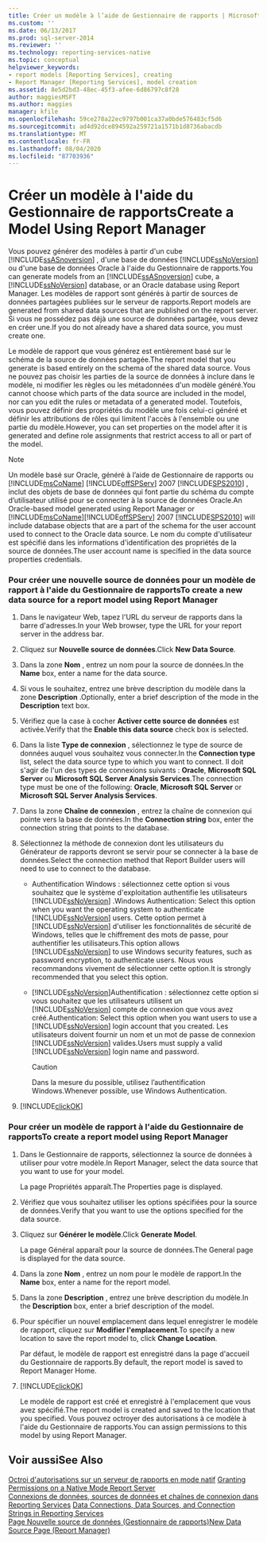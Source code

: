 ```yaml
---
title: Créer un modèle à l’aide de Gestionnaire de rapports | Microsoft Docs
ms.custom: ''
ms.date: 06/13/2017
ms.prod: sql-server-2014
ms.reviewer: ''
ms.technology: reporting-services-native
ms.topic: conceptual
helpviewer_keywords:
- report models [Reporting Services], creating
- Report Manager [Reporting Services], model creation
ms.assetid: 8e5d2bd3-48ec-45f3-afee-6d86797c8f28
author: maggiesMSFT
ms.author: maggies
manager: kfile
ms.openlocfilehash: 59ce278a22ec9797b001ca37a0bde576483cf5d6
ms.sourcegitcommit: ad4d92dce894592a259721a1571b1d8736abacdb
ms.translationtype: MT
ms.contentlocale: fr-FR
ms.lasthandoff: 08/04/2020
ms.locfileid: "87703936"
---
```

# <a name="create-a-model-using-report-manager"></a><span data-ttu-id="73d1f-102">Créer un modèle à l'aide du Gestionnaire de rapports</span><span class="sxs-lookup"><span data-stu-id="73d1f-102">Create a Model Using Report Manager</span></span>
  <span data-ttu-id="73d1f-103">Vous pouvez générer des modèles à partir d'un cube [!INCLUDE[ssASnoversion](../includes/ssasnoversion-md.md)] , d'une base de données [!INCLUDE[ssNoVersion](../includes/ssnoversion-md.md)] ou d'une base de données Oracle à l'aide du Gestionnaire de rapports.</span><span class="sxs-lookup"><span data-stu-id="73d1f-103">You can generate models from an [!INCLUDE[ssASnoversion](../includes/ssasnoversion-md.md)] cube, a [!INCLUDE[ssNoVersion](../includes/ssnoversion-md.md)] database, or an Oracle database using Report Manager.</span></span> <span data-ttu-id="73d1f-104">Les modèles de rapport sont générés à partir de sources de données partagées publiées sur le serveur de rapports.</span><span class="sxs-lookup"><span data-stu-id="73d1f-104">Report models are generated from shared data sources that are published on the report server.</span></span> <span data-ttu-id="73d1f-105">Si vous ne possédez pas déjà une source de données partagée, vous devez en créer une.</span><span class="sxs-lookup"><span data-stu-id="73d1f-105">If you do not already have a shared data source, you must create one.</span></span>  
  
 <span data-ttu-id="73d1f-106">Le modèle de rapport que vous générez est entièrement basé sur le schéma de la source de données partagée.</span><span class="sxs-lookup"><span data-stu-id="73d1f-106">The report model that you generate is based entirely on the schema of the shared data source.</span></span> <span data-ttu-id="73d1f-107">Vous ne pouvez pas choisir les parties de la source de données à inclure dans le modèle, ni modifier les règles ou les métadonnées d'un modèle généré.</span><span class="sxs-lookup"><span data-stu-id="73d1f-107">You cannot choose which parts of the data source are included in the model, nor can you edit the rules or metadata of a generated model.</span></span> <span data-ttu-id="73d1f-108">Toutefois, vous pouvez définir des propriétés du modèle une fois celui-ci généré et définir les attributions de rôles qui limitent l'accès à l'ensemble ou une partie du modèle.</span><span class="sxs-lookup"><span data-stu-id="73d1f-108">However, you can set properties on the model after it is generated and define role assignments that restrict access to all or part of the model.</span></span>  
  
> [!NOTE]  
>  <span data-ttu-id="73d1f-109">Un modèle basé sur Oracle, généré à l’aide de Gestionnaire de rapports ou [!INCLUDE[msCoName](../includes/msconame-md.md)] [!INCLUDE[offSPServ](../includes/offspserv-md.md)] 2007 [!INCLUDE[SPS2010](../includes/sps2010-md.md)] , inclut des objets de base de données qui font partie du schéma du compte d’utilisateur utilisé pour se connecter à la source de données Oracle.</span><span class="sxs-lookup"><span data-stu-id="73d1f-109">An Oracle-based model generated using Report Manager or [!INCLUDE[msCoName](../includes/msconame-md.md)][!INCLUDE[offSPServ](../includes/offspserv-md.md)] 2007 [!INCLUDE[SPS2010](../includes/sps2010-md.md)] will include database objects that are a part of the schema for the user account used to connect to the Oracle data source.</span></span> <span data-ttu-id="73d1f-110">Le nom du compte d'utilisateur est spécifié dans les informations d'identification des propriétés de la source de données.</span><span class="sxs-lookup"><span data-stu-id="73d1f-110">The user account name is specified in the data source properties credentials.</span></span>  
  
### <a name="to-create-a-new-data-source-for-a-report-model-using-report-manager"></a><span data-ttu-id="73d1f-111">Pour créer une nouvelle source de données pour un modèle de rapport à l'aide du Gestionnaire de rapports</span><span class="sxs-lookup"><span data-stu-id="73d1f-111">To create a new data source for a report model using Report Manager</span></span>  
  
1.  <span data-ttu-id="73d1f-112">Dans le navigateur Web, tapez l'URL du serveur de rapports dans la barre d'adresses.</span><span class="sxs-lookup"><span data-stu-id="73d1f-112">In your Web browser, type the URL for your report server in the address bar.</span></span>  
  
2.  <span data-ttu-id="73d1f-113">Cliquez sur **Nouvelle source de données**.</span><span class="sxs-lookup"><span data-stu-id="73d1f-113">Click **New Data Source**.</span></span>  
  
3.  <span data-ttu-id="73d1f-114">Dans la zone **Nom** , entrez un nom pour la source de données.</span><span class="sxs-lookup"><span data-stu-id="73d1f-114">In the **Name** box, enter a name for the data source.</span></span>  
  
4.  <span data-ttu-id="73d1f-115">Si vous le souhaitez, entrez une brève description du modèle dans la zone **Description** .</span><span class="sxs-lookup"><span data-stu-id="73d1f-115">Optionally, enter a brief description of the mode in the **Description** text box.</span></span>  
  
5.  <span data-ttu-id="73d1f-116">Vérifiez que la case à cocher **Activer cette source de données** est activée.</span><span class="sxs-lookup"><span data-stu-id="73d1f-116">Verify that the **Enable this data source** check box is selected.</span></span>  
  
6.  <span data-ttu-id="73d1f-117">Dans la liste **Type de connexion** , sélectionnez le type de source de données auquel vous souhaitez vous connecter.</span><span class="sxs-lookup"><span data-stu-id="73d1f-117">In the **Connection type** list, select the data source type to which you want to connect.</span></span> <span data-ttu-id="73d1f-118">Il doit s'agir de l'un des types de connexions suivants : **Oracle**, **Microsoft SQL Server** ou **Microsoft SQL Server Analysis Services**.</span><span class="sxs-lookup"><span data-stu-id="73d1f-118">The connection type must be one of the following: **Oracle**, **Microsoft SQL Server** or **Microsoft SQL Server Analysis Services**.</span></span>  
  
7.  <span data-ttu-id="73d1f-119">Dans la zone **Chaîne de connexion** , entrez la chaîne de connexion qui pointe vers la base de données.</span><span class="sxs-lookup"><span data-stu-id="73d1f-119">In the **Connection string** box, enter the connection string that points to the database.</span></span>  
  
8.  <span data-ttu-id="73d1f-120">Sélectionnez la méthode de connexion dont les utilisateurs du Générateur de rapports devront se servir pour se connecter à la base de données.</span><span class="sxs-lookup"><span data-stu-id="73d1f-120">Select the connection method that Report Builder users will need to use to connect to the database.</span></span>  
  
    -   <span data-ttu-id="73d1f-121">Authentification Windows : sélectionnez cette option si vous souhaitez que le système d'exploitation authentifie les utilisateurs [!INCLUDE[ssNoVersion](../includes/ssnoversion-md.md)] .</span><span class="sxs-lookup"><span data-stu-id="73d1f-121">Windows Authentication: Select this option when you want the operating system to authenticate [!INCLUDE[ssNoVersion](../includes/ssnoversion-md.md)] users.</span></span> <span data-ttu-id="73d1f-122">Cette option permet à [!INCLUDE[ssNoVersion](../includes/ssnoversion-md.md)] d'utiliser les fonctionnalités de sécurité de Windows, telles que le chiffrement des mots de passe, pour authentifier les utilisateurs.</span><span class="sxs-lookup"><span data-stu-id="73d1f-122">This option allows [!INCLUDE[ssNoVersion](../includes/ssnoversion-md.md)] to use Windows security features, such as password encryption, to authenticate users.</span></span> <span data-ttu-id="73d1f-123">Nous vous recommandons vivement de sélectionner cette option.</span><span class="sxs-lookup"><span data-stu-id="73d1f-123">It is strongly recommended that you select this option.</span></span>  
  
    -   [!INCLUDE[ssNoVersion](../includes/ssnoversion-md.md)]<span data-ttu-id="73d1f-124">Authentification : sélectionnez cette option si vous souhaitez que les utilisateurs utilisent un [!INCLUDE[ssNoVersion](../includes/ssnoversion-md.md)] compte de connexion que vous avez créé.</span><span class="sxs-lookup"><span data-stu-id="73d1f-124">Authentication: Select this option when you want users to use a [!INCLUDE[ssNoVersion](../includes/ssnoversion-md.md)] login account that you created.</span></span> <span data-ttu-id="73d1f-125">Les utilisateurs doivent fournir un nom et un mot de passe de connexion [!INCLUDE[ssNoVersion](../includes/ssnoversion-md.md)] valides.</span><span class="sxs-lookup"><span data-stu-id="73d1f-125">Users must supply a valid [!INCLUDE[ssNoVersion](../includes/ssnoversion-md.md)] login name and password.</span></span>  
  
        > [!CAUTION]  
        >  <span data-ttu-id="73d1f-126">Dans la mesure du possible, utilisez l’authentification Windows.</span><span class="sxs-lookup"><span data-stu-id="73d1f-126">Whenever possible, use Windows Authentication.</span></span>  
  
9. [!INCLUDE[clickOK](../includes/clickok-md.md)]  
  
### <a name="to-create-a-report-model-using-report-manager"></a><span data-ttu-id="73d1f-127">Pour créer un modèle de rapport à l'aide du Gestionnaire de rapports</span><span class="sxs-lookup"><span data-stu-id="73d1f-127">To create a report model using Report Manager</span></span>  
  
1.  <span data-ttu-id="73d1f-128">Dans le Gestionnaire de rapports, sélectionnez la source de données à utiliser pour votre modèle.</span><span class="sxs-lookup"><span data-stu-id="73d1f-128">In Report Manager, select the data source that you want to use for your model.</span></span>  
  
     <span data-ttu-id="73d1f-129">La page Propriétés apparaît.</span><span class="sxs-lookup"><span data-stu-id="73d1f-129">The Properties page is displayed.</span></span>  
  
2.  <span data-ttu-id="73d1f-130">Vérifiez que vous souhaitez utiliser les options spécifiées pour la source de données.</span><span class="sxs-lookup"><span data-stu-id="73d1f-130">Verify that you want to use the options specified for the data source.</span></span>  
  
3.  <span data-ttu-id="73d1f-131">Cliquez sur **Générer le modèle**.</span><span class="sxs-lookup"><span data-stu-id="73d1f-131">Click **Generate Model**.</span></span>  
  
     <span data-ttu-id="73d1f-132">La page Général apparaît pour la source de données.</span><span class="sxs-lookup"><span data-stu-id="73d1f-132">The General page is displayed for the data source.</span></span>  
  
4.  <span data-ttu-id="73d1f-133">Dans la zone **Nom** , entrez un nom pour le modèle de rapport.</span><span class="sxs-lookup"><span data-stu-id="73d1f-133">In the **Name** box, enter a name for the report model.</span></span>  
  
5.  <span data-ttu-id="73d1f-134">Dans la zone **Description** , entrez une brève description du modèle.</span><span class="sxs-lookup"><span data-stu-id="73d1f-134">In the **Description** box, enter a brief description of the model.</span></span>  
  
6.  <span data-ttu-id="73d1f-135">Pour spécifier un nouvel emplacement dans lequel enregistrer le modèle de rapport, cliquez sur **Modifier l'emplacement**.</span><span class="sxs-lookup"><span data-stu-id="73d1f-135">To specify a new location to save the report model to, click **Change Location**.</span></span>  
  
     <span data-ttu-id="73d1f-136">Par défaut, le modèle de rapport est enregistré dans la page d'accueil du Gestionnaire de rapports.</span><span class="sxs-lookup"><span data-stu-id="73d1f-136">By default, the report model is saved to Report Manager Home.</span></span>  
  
7.  [!INCLUDE[clickOK](../includes/clickok-md.md)]  
  
     <span data-ttu-id="73d1f-137">Le modèle de rapport est créé et enregistré à l'emplacement que vous avez spécifié.</span><span class="sxs-lookup"><span data-stu-id="73d1f-137">The report model is created and saved to the location that you specified.</span></span> <span data-ttu-id="73d1f-138">Vous pouvez octroyer des autorisations à ce modèle à l'aide du Gestionnaire de rapports.</span><span class="sxs-lookup"><span data-stu-id="73d1f-138">You can assign permissions to this model by using Report Manager.</span></span>  
  
## <a name="see-also"></a><span data-ttu-id="73d1f-139">Voir aussi</span><span class="sxs-lookup"><span data-stu-id="73d1f-139">See Also</span></span>  
 <span data-ttu-id="73d1f-140">[Octroi d'autorisations sur un serveur de rapports en mode natif](security/granting-permissions-on-a-native-mode-report-server.md) </span><span class="sxs-lookup"><span data-stu-id="73d1f-140">[Granting Permissions on a Native Mode Report Server](security/granting-permissions-on-a-native-mode-report-server.md) </span></span>  
 <span data-ttu-id="73d1f-141">[Connexions de données, sources de données et chaînes de connexion dans Reporting Services](../../2014/reporting-services/data-connections-data-sources-and-connection-strings-in-reporting-services.md) </span><span class="sxs-lookup"><span data-stu-id="73d1f-141">[Data Connections, Data Sources, and Connection Strings in Reporting Services](../../2014/reporting-services/data-connections-data-sources-and-connection-strings-in-reporting-services.md) </span></span>  
 [<span data-ttu-id="73d1f-142">Page Nouvelle source de données &#40;Gestionnaire de rapports&#41;</span><span class="sxs-lookup"><span data-stu-id="73d1f-142">New Data Source Page &#40;Report Manager&#41;</span></span>](../../2014/reporting-services/new-data-source-page-report-manager.md)  
  
  
